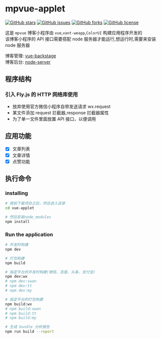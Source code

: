 # mpvue-applet

[![GitHub stars](https://img.shields.io/github/stars/MoonCheung/vue-applet.svg?style=flat-square)](https://github.com/MoonCheung/vue-applet/stargazers)
[![GitHub issues](https://img.shields.io/github/issues/MoonCheung/vue-applet.svg?style=flat-square)](https://github.com/MoonCheung/vue-applet/issues)
[![GitHub forks](https://img.shields.io/github/forks/MoonCheung/vue-applet.svg?style=flat-square)](https://github.com/MoonCheung/vue-applet/network)
[![GitHub license](https://img.shields.io/github/license/MoonCheung/vue-applet.svg?style=flat-square)](https://github.com/MoonCheung/vue-applet/blob/master/LICENSE)

这是 `mpvue` 博客小程序由 `vue`,`vant-weapp`,`ColorUI` 构建应用程序开发的 <br/>
该博客小程序的 API 接口需要搭配 node 服务器才能运行,想运行时,需要来安装 node 服务器 <br/>

博客管理: [vue-backstage](https://github.com/MoonCheung/vue-backstage) <br/>
博客后台: [node-server](https://github.com/MoonCheung/node-server)

## 程序结构

### 引入 Fly.js 的 HTTP 网络库使用

* 放弃使用官方微信小程序自带发送请求 wx.request
* 某文件添加 request 拦截器,response 拦截器属性
* 为了单一文件里面放置 API 接口，以便调用

## 应用功能

* [x] 文章列表
* [x] 文章详情
* [x] 点赞功能

## 执行命令

### installing

```bash
# 提前下载项目之后，然后进入目录
cd vue-applet

# 然后安装node_modules
npm install
```

### Run the application

```bash
# 开发时构建
npm dev

# 打包构建
npm build

# 指定平台的开发时构建(微信、百度、头条、支付宝)
npm dev:wx
# npm dev:swan
# npm dev:tt
# npm dev:my

# 指定平台的打包构建
npm build:wx
# npm build:swan
# npm build:tt
# npm build:my

# 生成 bundle 分析报告
npm run build --report
```
